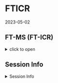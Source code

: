 FTICR
================
2023-05-02

## FT-MS (FT-ICR)

<details>
<summary>
click to open
</summary>

### FTICR Van krevelen diagrams:

<details>
<summary>
click to open
</summary>

![](FTICR_files/figure-gfm/unnamed-chunk-1-1.png)<!-- -->

![](FTICR_files/figure-gfm/unnamed-chunk-2-1.png)<!-- -->![](FTICR_files/figure-gfm/unnamed-chunk-2-2.png)<!-- -->![](FTICR_files/figure-gfm/unnamed-chunk-2-3.png)<!-- -->
</details>

### FTICR Common vs unique peaks by treatment:

<details>
<summary>
click to open
</summary>
<details>
<summary>
click to open
</summary>

![](FTICR_files/figure-gfm/unnamed-chunk-3-1.png)<!-- -->![](FTICR_files/figure-gfm/unnamed-chunk-3-2.png)<!-- -->

| Class              |  -2 |  -6 |
|:-------------------|----:|----:|
| aliphatic          | 439 | 202 |
| aromatic           |  24 |  31 |
| condensed aromatic |  16 |  11 |
| unsaturated/lignin |  87 | 137 |

![](FTICR_files/figure-gfm/unnamed-chunk-3-3.png)<!-- -->

| Class              | Pre |   2 |   4 |   6 |   8 |  10 |
|:-------------------|----:|----:|----:|----:|----:|----:|
| aliphatic          |  47 |  53 |  16 |   9 |  14 |   9 |
| aromatic           |  12 |   2 |   2 |   1 |   2 |  NA |
| condensed aromatic |   2 |   4 |  NA |  NA |   4 |  NA |
| unsaturated/lignin |  31 |  10 |   7 |   3 |   7 |   1 |

![](FTICR_files/figure-gfm/unnamed-chunk-3-4.png)<!-- -->

    ## NULL

| Class              | -2_Pre | -6_Pre | -2_2 | -6_2 | -2_4 | -6_4 | -2_6 | -6_6 | -2_8 | -6_8 | -2_10 | -6_10 |
|:-------------------|-------:|-------:|-----:|-----:|-----:|-----:|-----:|-----:|-----:|-----:|------:|------:|
| aliphatic          |     34 |      7 |   51 |    2 |   16 |   NA |    9 |   NA |   13 |    1 |     9 |    NA |
| aromatic           |      9 |      3 |    2 |   NA |    1 |    1 |   NA |    1 |    2 |   NA |    NA |    NA |
| condensed aromatic |      2 |     NA |    4 |   NA |   NA |   NA |   NA |   NA |    4 |   NA |    NA |    NA |
| unsaturated/lignin |     20 |      5 |    9 |    1 |    6 |    1 |    2 |    1 |    6 |    1 |    NA |     1 |

</details>
<details>
<summary>
click to open
</summary>

![](FTICR_files/figure-gfm/unnamed-chunk-4-1.png)<!-- -->![](FTICR_files/figure-gfm/unnamed-chunk-4-2.png)<!-- -->

| Class              |  -2 |  -6 |
|:-------------------|----:|----:|
| aliphatic          | 145 | 123 |
| aromatic           |  13 |  30 |
| condensed aromatic |   8 |   9 |
| unsaturated/lignin |  72 | 112 |

![](FTICR_files/figure-gfm/unnamed-chunk-4-3.png)<!-- -->

| Class              | Pre |   2 |   4 |   6 |   8 |  10 |
|:-------------------|----:|----:|----:|----:|----:|----:|
| aliphatic          |  26 |   6 |   6 |   3 |  10 |   1 |
| aromatic           |  10 |  NA |   1 |   1 |   2 |  NA |
| condensed aromatic |   1 |  NA |  NA |  NA |   4 |  NA |
| unsaturated/lignin |  27 |   2 |   7 |   3 |   6 |   1 |

![](FTICR_files/figure-gfm/unnamed-chunk-4-4.png)<!-- -->

    ## NULL

| Class              | -2_Pre | -6_Pre | -2_2 | -6_2 | -2_4 | -6_4 | -2_6 | -6_6 | -2_8 | -6_8 | -6_10 |
|:-------------------|-------:|-------:|-----:|-----:|-----:|-----:|-----:|-----:|-----:|-----:|------:|
| aliphatic          |     13 |     10 |    3 |    3 |    6 |   NA |    2 |    1 |    9 |    1 |     1 |
| aromatic           |      7 |      3 |   NA |   NA |   NA |    1 |   NA |    1 |    2 |   NA |    NA |
| condensed aromatic |      1 |     NA |   NA |   NA |   NA |   NA |   NA |   NA |    4 |   NA |    NA |
| unsaturated/lignin |     15 |      6 |    1 |    1 |    7 |   NA |    2 |    1 |    5 |    1 |     1 |

</details>
<details>
<summary>
click to open
</summary>

![](FTICR_files/figure-gfm/unnamed-chunk-5-1.png)<!-- -->![](FTICR_files/figure-gfm/unnamed-chunk-5-2.png)<!-- -->

| Class              |  -2 |  -6 |
|:-------------------|----:|----:|
| aliphatic          | 405 | 196 |
| aromatic           |  21 |   3 |
| condensed aromatic |  16 |   3 |
| unsaturated/lignin |  76 |  59 |

![](FTICR_files/figure-gfm/unnamed-chunk-5-3.png)<!-- -->

| Class              | Pre |   2 |   4 |   6 |   8 |  10 |
|:-------------------|----:|----:|----:|----:|----:|----:|
| aliphatic          |  27 |  57 |  14 |   9 |  12 |   9 |
| aromatic           |   7 |   3 |   1 |  NA |   1 |  NA |
| condensed aromatic |   3 |   6 |  NA |  NA |  NA |  NA |
| unsaturated/lignin |  14 |  19 |   3 |   1 |   2 |   2 |

![](FTICR_files/figure-gfm/unnamed-chunk-5-4.png)<!-- -->

    ## NULL

| Class              | -2_Pre | -6_Pre | -2_2 | -6_2 | -2_4 | -6_4 | -2_6 | -2_8 | -2_10 |
|:-------------------|-------:|-------:|-----:|-----:|-----:|-----:|-----:|-----:|------:|
| aliphatic          |     23 |      1 |   56 |    1 |   14 |   NA |    9 |   12 |     9 |
| aromatic           |      6 |      1 |    3 |   NA |    1 |   NA |   NA |    1 |    NA |
| condensed aromatic |      3 |     NA |    6 |   NA |   NA |   NA |   NA |   NA |    NA |
| unsaturated/lignin |      9 |      2 |   19 |   NA |    1 |    2 |    1 |    2 |     2 |

</details>
</details>

### FTICR Permanova results and PCAs:

#### relative abundance

<details>
<summary>
click to open
</summary>

![](FTICR_files/figure-gfm/unnamed-chunk-6-1.png)<!-- -->![](FTICR_files/figure-gfm/unnamed-chunk-6-2.png)<!-- -->![](FTICR_files/figure-gfm/unnamed-chunk-6-3.png)<!-- -->

</details>

#### PCA results:

<details>
<summary>
click to open
</summary>

![](FTICR_files/figure-gfm/unnamed-chunk-7-1.png)<!-- -->![](FTICR_files/figure-gfm/unnamed-chunk-7-2.png)<!-- -->![](FTICR_files/figure-gfm/unnamed-chunk-7-3.png)<!-- -->

|          |  Df |  SumOfSqs |        R2 |         F | Pr(\>F) |
|:---------|----:|----------:|----------:|----------:|--------:|
| pre      |   1 | 0.2991305 | 0.0437799 | 9.3601645 |   0.002 |
| inc      |   5 | 0.0098561 | 0.0014425 | 0.0616820 |   0.995 |
| pre:inc  |   5 | 0.0361773 | 0.0052948 | 0.2264067 |   0.952 |
| Residual | 203 | 6.4874389 | 0.9494828 |        NA |      NA |
| Total    | 214 | 6.8326028 | 1.0000000 |        NA |      NA |

Permanova results: axis class all

![](FTICR_files/figure-gfm/unnamed-chunk-7-4.png)<!-- -->![](FTICR_files/figure-gfm/unnamed-chunk-7-5.png)<!-- -->

|          |  Df |  SumOfSqs |        R2 |        F | Pr(\>F) |
|:---------|----:|----------:|----------:|---------:|--------:|
| pre      |   1 | 0.0004596 | 0.0321579 | 10.58298 |   0.001 |
| inc      |   5 | 0.0066832 | 0.4676090 | 30.77754 |   0.001 |
| pre:inc  |   5 | 0.0029803 | 0.2085238 | 13.72482 |   0.001 |
| Residual |  96 | 0.0041692 | 0.2917093 |       NA |      NA |
| Total    | 107 | 0.0142922 | 1.0000000 |       NA |      NA |

Permanova results: Axis class Polar only

![](FTICR_files/figure-gfm/unnamed-chunk-7-6.png)<!-- -->![](FTICR_files/figure-gfm/unnamed-chunk-7-7.png)<!-- -->

|          |  Df |  SumOfSqs |        R2 |          F | Pr(\>F) |
|:---------|----:|----------:|----------:|-----------:|--------:|
| pre      |   1 | 0.0050061 | 0.1717359 | 26.4653827 |   0.001 |
| inc      |   5 | 0.0052433 | 0.1798715 |  5.5438239 |   0.001 |
| pre:inc  |   5 | 0.0009308 | 0.0319305 |  0.9841303 |   0.429 |
| Residual |  95 | 0.0179699 | 0.6164622 |         NA |      NA |
| Total    | 106 | 0.0291500 | 1.0000000 |         NA |      NA |

Permanova results: Axis class Non-Polar only

![](FTICR_files/figure-gfm/unnamed-chunk-7-8.png)<!-- -->

</details>
</details>

## Session Info

<details>
<summary>
Session Info
</summary>

Date run: 2024-01-30

    ## R version 4.3.2 (2023-10-31 ucrt)
    ## Platform: x86_64-w64-mingw32/x64 (64-bit)
    ## Running under: Windows 11 x64 (build 22621)
    ## 
    ## Matrix products: default
    ## 
    ## 
    ## locale:
    ## [1] LC_COLLATE=English_United States.utf8 
    ## [2] LC_CTYPE=English_United States.utf8   
    ## [3] LC_MONETARY=English_United States.utf8
    ## [4] LC_NUMERIC=C                          
    ## [5] LC_TIME=English_United States.utf8    
    ## 
    ## time zone: America/Los_Angeles
    ## tzcode source: internal
    ## 
    ## attached base packages:
    ## [1] grid      stats     graphics  grDevices utils     datasets  methods  
    ## [8] base     
    ## 
    ## other attached packages:
    ##  [1] ropls_1.34.0        trelliscopejs_0.2.6 pmartR_2.4.1       
    ##  [4] agricolae_1.3-7     knitr_1.45          nlme_3.1-163       
    ##  [7] cowplot_1.1.1       ggpubr_0.6.0        janitor_2.2.0      
    ## [10] pracma_2.4.4        reshape2_1.4.4      ggbiplot_0.55      
    ## [13] scales_1.3.0        plyr_1.8.9          vegan_2.6-4        
    ## [16] lattice_0.21-9      permute_0.9-7       lubridate_1.9.3    
    ## [19] forcats_1.0.0       stringr_1.5.1       dplyr_1.1.4        
    ## [22] purrr_1.0.2         readr_2.1.4         tidyr_1.3.0        
    ## [25] tibble_3.2.1        ggplot2_3.4.4       tidyverse_2.0.0    
    ## [28] tarchetypes_0.7.9   targets_1.3.2      
    ## 
    ## loaded via a namespace (and not attached):
    ##   [1] rstudioapi_0.15.0           jsonlite_1.8.8             
    ##   [3] MultiAssayExperiment_1.28.0 magrittr_2.0.3             
    ##   [5] farver_2.1.1                rmarkdown_2.25             
    ##   [7] fs_1.6.3                    zlibbioc_1.48.0            
    ##   [9] vctrs_0.6.4                 RCurl_1.98-1.14            
    ##  [11] MultiDataSet_1.30.0         base64enc_0.1-3            
    ##  [13] rstatix_0.7.2               webshot_0.5.5              
    ##  [15] htmltools_0.5.7             S4Arrays_1.2.0             
    ##  [17] progress_1.2.2              polynom_1.4-1              
    ##  [19] broom_1.0.5                 SparseArray_1.2.3          
    ##  [21] qqman_0.1.9                 igraph_1.5.1               
    ##  [23] mime_0.12                   lifecycle_1.0.4            
    ##  [25] iterators_1.0.14            pkgconfig_2.0.3            
    ##  [27] Matrix_1.6-1.1              R6_2.5.1                   
    ##  [29] fastmap_1.1.1               GenomeInfoDbData_1.2.11    
    ##  [31] MatrixGenerics_1.14.0       shiny_1.8.0                
    ##  [33] snakecase_0.11.1            digest_0.6.33              
    ##  [35] colorspace_2.1-0            S4Vectors_0.40.2           
    ##  [37] ps_1.7.5                    GenomicRanges_1.54.1       
    ##  [39] base64url_1.4               labeling_0.4.3             
    ##  [41] fansi_1.0.5                 timechange_0.2.0           
    ##  [43] abind_1.4-5                 mgcv_1.9-0                 
    ##  [45] compiler_4.3.2              withr_2.5.2                
    ##  [47] backports_1.4.1             carData_3.0-5              
    ##  [49] highr_0.10                  ggsignif_0.6.4             
    ##  [51] MASS_7.3-60                 DelayedArray_0.28.0        
    ##  [53] tools_4.3.2                 httpuv_1.6.12              
    ##  [55] glue_1.6.2                  callr_3.7.3                
    ##  [57] promises_1.2.1              checkmate_2.3.0            
    ##  [59] cluster_2.1.4               generics_0.1.3             
    ##  [61] gtable_0.3.4                tzdb_0.4.0                 
    ##  [63] data.table_1.14.8           hms_1.1.3                  
    ##  [65] car_3.1-2                   utf8_1.2.4                 
    ##  [67] XVector_0.42.0              BiocGenerics_0.48.1        
    ##  [69] foreach_1.5.2               pillar_1.9.0               
    ##  [71] ggExtra_0.10.1              limma_3.58.1               
    ##  [73] later_1.3.1                 splines_4.3.2              
    ##  [75] AlgDesign_1.2.1             tidyselect_1.2.0           
    ##  [77] miniUI_0.1.1.1              IRanges_2.36.0             
    ##  [79] SummarizedExperiment_1.32.0 stats4_4.3.2               
    ##  [81] xfun_0.41                   Biobase_2.62.0             
    ##  [83] statmod_1.5.0               matrixStats_1.2.0          
    ##  [85] stringi_1.8.2               yaml_2.3.7                 
    ##  [87] evaluate_0.23               codetools_0.2-19           
    ##  [89] DistributionUtils_0.6-1     cli_3.6.1                  
    ##  [91] xtable_1.8-4                munsell_0.5.0              
    ##  [93] processx_3.8.2              Rcpp_1.0.11                
    ##  [95] GenomeInfoDb_1.38.5         parallel_4.3.2             
    ##  [97] ellipsis_0.3.2              autocogs_0.1.4             
    ##  [99] prettyunits_1.2.0           mclust_6.0.1               
    ## [101] calibrate_1.7.7             bitops_1.0-7               
    ## [103] crayon_1.5.2                rlang_1.1.2

</details>
